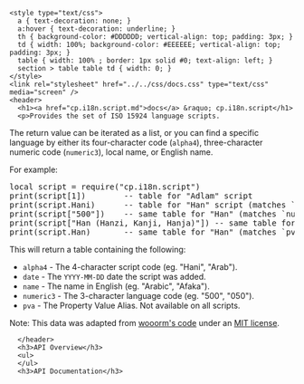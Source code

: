     <style type="text/css">
      a { text-decoration: none; }
      a:hover { text-decoration: underline; }
      th { background-color: #DDDDDD; vertical-align: top; padding: 3px; }
      td { width: 100%; background-color: #EEEEEE; vertical-align: top; padding: 3px; }
      table { width: 100% ; border: 1px solid #0; text-align: left; }
      section > table table td { width: 0; }
    </style>
    <link rel="stylesheet" href="../../css/docs.css" type="text/css" media="screen" />
    <header>
      <h1><a href="cp.i18n.script.md">docs</a> &raquo; cp.i18n.script</h1>
      <p>Provides the set of ISO 15924 language scripts.
The return value can be iterated as a list, or you can find a
specific language by either its four-character code (<code>alpha4</code>), three-character numeric code (<code>numeric3</code>),
local name, or English name.</p>
<p>For example:</p>
<div class="highlight"><pre><span></span><span class="kd">local</span> <span class="n">script</span> <span class="o">=</span> <span class="nb">require</span><span class="p">(</span><span class="s2">&quot;cp.i18n.script&quot;</span><span class="p">)</span>
<span class="nb">print</span><span class="p">(</span><span class="n">script</span><span class="p">[</span><span class="mi">1</span><span class="p">])</span>        <span class="c1">-- table for &quot;Adlam&quot; script</span>
<span class="nb">print</span><span class="p">(</span><span class="n">script</span><span class="p">.</span><span class="n">Hani</span><span class="p">)</span>      <span class="c1">-- table for &quot;Han&quot; script (matches `alpha4`)</span>
<span class="nb">print</span><span class="p">(</span><span class="n">script</span><span class="p">[</span><span class="s2">&quot;500&quot;</span><span class="p">])</span>    <span class="c1">-- same table for &quot;Han&quot; (matches `numeric3`)</span>
<span class="nb">print</span><span class="p">(</span><span class="n">script</span><span class="p">[</span><span class="s2">&quot;Han (Hanzi, Kanji, Hanja)&quot;</span><span class="p">])</span> <span class="c1">-- same table for &quot;Han&quot; (matches `name`)</span>
<span class="nb">print</span><span class="p">(</span><span class="n">script</span><span class="p">.</span><span class="n">Han</span><span class="p">)</span>       <span class="c1">-- same table for &quot;Han&quot; (matches `pva`).</span>
</pre></div>
<p>This will return a table containing the following:</p>
<ul>
<li><code>alpha4</code>      - The 4-character script code (eg. "Hani", "Arab").</li>
<li><code>date</code>        - The <code>YYYY-MM-DD</code> date the script was added.</li>
<li><code>name</code>        - The name in English (eg. "Arabic", "Afaka").</li>
<li><code>numeric3</code>    - The 3-character language code (eg. "500", "050").</li>
<li><code>pva</code>         - The Property Value Alias. Not available on all scripts.</li>
</ul>
<p>Note: This data was adapted from <a href="https://github.com/wooorm/iso-15924">wooorm's code</a>
under an <a href="https://raw.githubusercontent.com/wooorm/iso-15924/master/LICENSE">MIT license</a>.</p>

      </header>
      <h3>API Overview</h3>
      <ul>
      </ul>
      <h3>API Documentation</h3>

